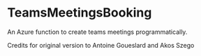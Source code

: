 # TeamsMeetingsBooking
An Azure function to create teams meetings programmatically. 

Credits for original version to Antoine Goueslard and Akos Szego
